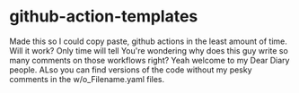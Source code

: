 # github-action-templates
Made this so I could copy paste, github actions in the least amount of time. Will it work? Only time will tell
You're wondering why does this guy write so many comments on those workflows right? Yeah welcome to my Dear Diary people.
ALso you can find versions of the code without my pesky comments in the w/o_Filename.yaml files. 
